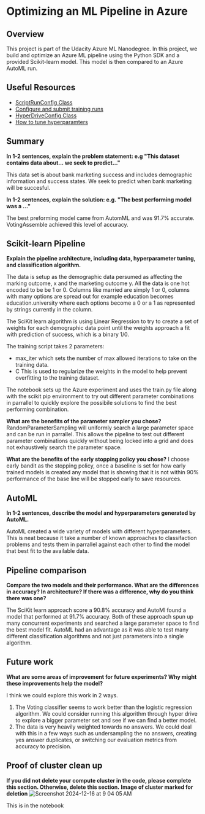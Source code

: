 # Optimizing an ML Pipeline in Azure

## Overview
This project is part of the Udacity Azure ML Nanodegree.
In this project, we build and optimize an Azure ML pipeline using the Python SDK and a provided Scikit-learn model.
This model is then compared to an Azure AutoML run.

## Useful Resources
- [ScriptRunConfig Class](https://docs.microsoft.com/en-us/python/api/azureml-core/azureml.core.scriptrunconfig?view=azure-ml-py)
- [Configure and submit training runs](https://docs.microsoft.com/en-us/azure/machine-learning/how-to-set-up-training-targets)
- [HyperDriveConfig Class](https://docs.microsoft.com/en-us/python/api/azureml-train-core/azureml.train.hyperdrive.hyperdriveconfig?view=azure-ml-py)
- [How to tune hyperparamters](https://docs.microsoft.com/en-us/azure/machine-learning/how-to-tune-hyperparameters)


## Summary
**In 1-2 sentences, explain the problem statement: e.g "This dataset contains data about... we seek to predict..."**

This data set is about bank marketing success and includes demographic information and success states. We seek to predict when bank marketing will be succesful.

**In 1-2 sentences, explain the solution: e.g. "The best performing model was a ..."**

The best preforming model came from AutomML and was 91.7% accurate. VotingAssemble achieved this level of accuracy.

## Scikit-learn Pipeline
**Explain the pipeline architecture, including data, hyperparameter tuning, and classification algorithm.**

The data is setup as the demographic data persumed as affecting the marking outcome, x and the marketing outcome y. All the data is one hot encoded to be be 1 or 0. Columns like married are simply 1 or 0, columns with many options are spread out for example education becomes education.university where each options become a 0 or a 1 as represented by strings currently in the column.

 The SciKit learn algorithm is using Linear Regression to try to create a set of weights for each demographic data point until the weights approach a fit with prediction of success, which is a binary 1/0.

The training script takes 2 parameters: 
- max_iter which sets the number of max allowed iterations to take on the training data. 
- C This is used to regularize the weights in the model to help prevent overfitting to the training dataset.

The notebook sets up the Azure experiment and uses the train.py file along with the scikit pip environment to try out different parameter combinations in parrallel to quickly explore the possibile solutions to find the best performing combination.

**What are the benefits of the parameter sampler you chose?**
RandomParameterSampling will uniformly search a large parameter space and can be run in parrallel. This allows the pipeline to test out different parameter combinations quickly without being locked into a grid and does not exhaustively search the parameter space.

**What are the benefits of the early stopping policy you chose?**
I choose early bandit as the stopping policy, once a baseline is set for how early trained models is created any model that is showing that it is not within 90% performance of the base line will be stopped early to save resources.

## AutoML
**In 1-2 sentences, describe the model and hyperparameters generated by AutoML.**

AutoML created a wide variety of models with different hyperparameters. This is neat because it take a number of known approaches to classifaction problems and tests them in parrallel against each other to find the model that best fit to the available data.

## Pipeline comparison
**Compare the two models and their performance. What are the differences in accuracy? In architecture? If there was a difference, why do you think there was one?**

The SciKit learn approach score a 90.8% accuracy and AutoMl found a model that performed at 91.7% accuracy. Both of these approach spun up many concurrent experiments and searched a large parameter space to find the best model fit. AutoML had an advantage as it was able to test many different classification algorithms and not just parameters into a single algorithm. 

## Future work
**What are some areas of improvement for future experiments? Why might these improvements help the model?**

I think we could explore this work in 2 ways.

1. The Voting classifier seems to work better than the logistic regression algorithm. We could consider running this algorithm through hyper drive to explore a bigger parameter set and see if we can find a better model.
2. The data is very heavily weighted towards no answers.  We could deal with this in a few ways such as undersampling the no answers, creating yes answer duplicates, or switching our evaluation metrics from accuracy to precision.


## Proof of cluster clean up
**If you did not delete your compute cluster in the code, please complete this section. Otherwise, delete this section.**
**Image of cluster marked for deletion**
![Screenshot 2024-12-16 at 9 04 05 AM](https://github.com/user-attachments/assets/7f61f7ae-4b26-40ec-b91f-64941638539c)




This is in the notebook

